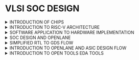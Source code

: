 # VLSI SOC DESIGN 

   <details>
 <summary>INTRODUCTION OF CHIPS</summary>
      
   ## CHIP NAME:` QFN - 48 `
![Screenshot (14)](https://github.com/user-attachments/assets/9e4a187f-ad04-4e36-820a-37372000c6a3)



- Each side of this has 12 pins.
- chip is connected to each pins.


  ![Screenshot (15)](https://github.com/user-attachments/assets/eb160ae7-5324-4d1a-8662-423b7dc3e66f)
   
 important components of this chips are  PADS, core, dies.
  - <ins>CORE</ins> is area where all the digital logic chips are embedded.
  - <ins>PADS</ins> is used to send the signals inside the chip and vise versa.
  - <ins>DIE</ins> is used entire size of the chip where all pins  are embedded.

![Screenshot (18)](https://github.com/user-attachments/assets/bc17abfb-f80c-47c7-92dc-8ff4c6c86f3d)


- A typical chip contains of SoC(RISC-V) , SRAM, ADC, DAC, PLL, GPIO, SPI.
- SRAM, PLL, ADC, DAC  are called ` FOUNDRY IP'S `(factory where all the chips are manufactured).
- FOUNDRY IP's has some files which will help us to communicate the parts present  in the chip (Foundry IP parts).
- MACROS's are digital logic components contains of  RISCV (Soc), SPI, GPIO  Bank.
- IP's (Intellilectual Property )is an intelligent technique to built the building blocks.

</details>

<details>
<summary>INTRODUCTION TO RISC-V ARCHITECTURE</summary>

![Screenshot (19)](https://github.com/user-attachments/assets/b1930879-780a-4052-a572-5fe76917728b)

- RISC V is Instruction set architecture (eg.C-program has to be typed on the hardware which has a particular layout )
- The C-program is compiled on the assembly launguage program.
- The assembly launguage program later on converted to machine launguage (eg 0101110)  Hexadecimal--> binary.
- The interface that present between the RISCV  and layout is HDL( Hardware Description Launguage).

</details>

<details>
<summary>SOFTWARE APPLICATION TO HARDWARE IMPLEMENTATION</summary>

Interaction between the software apps and HardWare happens by the help of System software .

![Screenshot (19)](https://github.com/user-attachments/assets/abacd6ff-7437-495c-9bfd-2aad14de8ea6)

### components of system software

 #### OS -> COMPILER -> ASSEMBLER
 1. <mark>OS</mark> - Operating System
   -Handles i/o operations
   - Allocate Memory
   - Low level system functions

 2. <mark>COMPILER</mark>
    -converts c,c++ VB, Java, to instructions depends on what kind of hardware it is (eg..exe file).

 3. <mark>.ASSEMBLER</mark>
   - converts instrction set  into machine launguage (eg 101011)

 ![Screenshot (22)](https://github.com/user-attachments/assets/4230546d-cf87-4026-a798-da9f708b70ae)


 - The instructions set from the compiler act as a interface from C launguage to the HardWare machine launguage .
 - HardWare only understands 0 and 1.
 - output of the assembler is binary.
 - first the instruction set specification will be converted to binary by assembler then the RTL of the H/W  will add the specs from instructions set in the  form of binary.
 - Then it is synthesized by netlist from RTL  and then implemented by H/W.

</details>
 
 <details>
<summary>SOC DESIGN AND OPENLANE</summary>

## INTRODUCTION TO ALL COMPONENTS OF OPENSOURCE DIGITAL ASIC DESIGN

![Screenshot (102)](https://github.com/user-attachments/assets/89fb4085-3508-496b-8300-744588779981)

- <mark>ASIC</mark> is the combination of RTL designs, EDA tools , PDK datas.
- <mark>PDK</mark> (Process Design Kit)  is the interface between fabrication and designers.
- it is the collection of file used to model a fabrication process for the EDA tools used to design and IC.
           (eg 1. process design rules : DRC, LVS
               2. Device models.
               3. Digital standared cell libraries.
               4. i/o libraries. 
- OSU (Operating System Unit) team reported 327 MHz - post layout clock frequency for a single cycle RV32i CPU.
- A pipelined version can achieve > 1 GHz clock 130nm fast.

</details>


<details>
<summary>SIMPLIFIED RTL TO GDS FLOW</summary>

![Screenshot (28)](https://github.com/user-attachments/assets/455d0c0f-c1d1-4d68-b934-6648a216dbcd)



1. ### SYNTHESIS
    - converts RTL to a circuit out of components from the standard cell library.
    - standard cell have a regular layout , each has different views/models.
          ->Electrical : HDL, SPICE.
          -> Layout.
2. ### FLOOR PLANNING DN POWER PLANNING
    - <mark>chip floor planning</mark> : partition the chip in between different system building blocks & place the i/o pads.
    - <mark>macro floor planning</mark> : it focuses on dimensions pin locations , row definitions.
    - <mark> power planning</mark> power unit is constructed typically . it ensures power is gone to all the parts. eg.power pads (vdd, vss),power straps ,power
      rings.
      
3. ### PLACEMENT
     - place the cells on the floor plan rows, aligned with the sites.
     - usually done in two steps : global & detailed.
        1.<mark>global placement</mark> tends to find optimal position to place cells, but the cells may overlap.
        2.<mark>detailed placement</mark> inthis position from the golbal placements is slightyly altered.

4. ### CTS (Clock Tree Synthesis)
     - creates a clock distribution network with minimum skew(zero is hard to achieve)
     - it is always good in shape.
     - it is usually in tree shape.       
5. ### ROUTING
     - implement the interconnect using the available metal layers.
     - to each metal layer the PDK finds thickness pitch.
     - metal tracks form a routing grid.
     - routing grid is huge.
     - divide and conquer.
   there are two types <mark>Global and detailed routing</mark>
       1. <mark>global routing</mark> :generates routing guides.
       2. <mark>detailed routing</mark> :uses the routing guide to implement the actual wiring.
          
6. ### SIGN-OFF
    - <Mark>Physical verification</mark> 
         - DRC (Design Rule Check).
         - LVS (Layout Vs Schematic).
    - <mark>timing verification</mark>
          - STA (Static Timing Analysis).
      
    </details>

    <details>
       <summary>INTRODUCTION TO OPENLANE AND ASIC DESIGN FLOW</summary>

    - <mark>OPENLANE</mark> started as an opensource flow for a true open source tape out expriment.
    - <mark>strive</mark> is a family of open everything SoC's (eg openPDK, open EDA, open RTL).
    - its main goal is to produce a clean GDS Iwith no human intervention (no-human-in-the-loop).clean means no DRC , LVS violations,no timing violations.
    - Tuned for SKYWATER 130nm open pdk.




 ## DETAILED ASIC DESIGN FLOW

 ![Screenshot (36)](https://github.com/user-attachments/assets/bcebd51f-9483-451d-8248-02b8eb5b585c)


- The flow starts with RTL synthesis and ends with GDS II  format.but to function it needs PDK.
- the RTL is fed to yosys with design constrains.
- the RTL translates into logic circuit using generic components.
- the circuit can be optimised and mapped into cells from this and thers library using ABC  .
- The design exploration utility is also used for registration testing.

after the testing follows the fabrication.
   -DFT used for
   1.scan insertion
   2.ATPG(Automatic Test Pattern Generation).
   3.test patterns compaction.
   4.fault coverage
   5.fault simulation
   
- After this PnR (place and routing) will come also called as automated pnr.
- this followed by synthesis ,this step is also called as LEC(Logic Equivalence Checking).
- everytime the netlist is modified ,verification will be performed.
-  post placement optimisation and CTS modifies the netlist
       
</details>

<details>
  <summary>INTRODUCTION TO OPEN TOOLS EDA TOOLS</summary>
  
   
